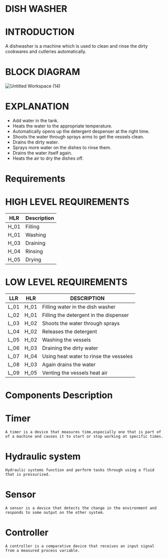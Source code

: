 # DISH WASHER
# INTRODUCTION
   A dishwasher is a machine which is used to clean and rinse the dirty cookwares and cutleries automatically.
# BLOCK DIAGRAM
 ![Untitled Workspace (14)](https://user-images.githubusercontent.com/98879001/154837152-5015c429-baf5-4bad-952e-166badf2e54c.png)


# EXPLANATION
  * Add water in the tank.
  * Heats the water to the appropriate temperature.
  * Automatically opens up the detergent despenser at the right time.
  * Shoots the water through sprays arms to get the vessels clean.
  * Drains the dirty water.
  * Sprays more water on the dishes to rinse them.
  * Drains the water itself again.
  * Heats the air to dry the dishes off.
# Requirements
 # HIGH LEVEL REQUIREMENTS
   | HLR | Description|
   |-----|------------|
   | H_01 | Filling|
   | H_01 | Washing|
   | H_03 | Draining|
   | H_04 | Rinsing|
   | H_05 | Drying|
 # LOW LEVEL REQUIREMENTS
   |LLR |HLR | DESCRIPTION|
   |----|----|------------|
   |L_01|H_01|Filling water in the dish washer|
   |L_02|H_01|Filling the detergent in the dispenser|
   |L_03|H_02|Shoots the water through sprays|
   |L_04|H_02|Releases the detergent|
   |L_05|H_02|Washing the vessels|
   |L_06|H_03|Draining the dirty water|
   |L_07|H_04|Using heat water to rinse the vesseles|
   |L_08|H_03|Again drains the water|
   |L_09|H_05|Venting the vessels heat air |
# Components Description
 # Timer
    A timer is a device that measures time,especially one that is part of of a machine and causes it to start or stop working at specific times. 
 # Hydraulic system
    Hydraulic systems function and perform tasks through using a fluid that is pressurized.
 # Sensor
    A sensor is a device that detects the change in the environment and responds to some output on the other system.
 # Controller
    A controller is a comparative device that receives an input signal from a measured process variable.
 
